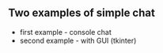**Two examples of simple chat**
-----------
- first example - console chat
- second example - with GUI (tkinter)